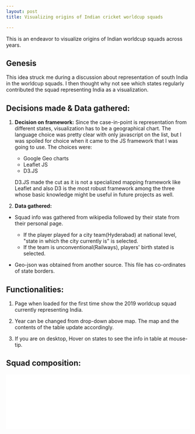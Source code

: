```yaml
---
layout: post
title: Visualizing origins of Indian cricket worldcup squads

---
```

This is an endeavor to visualize origins of Indian worldcup squads across years.

## Genesis
This idea struck me during a discussion about representation of south India in the worldcup squads.
I then thought why not see which states regularly contributed the squad representing India as a visualization.

## Decisions made & Data gathered:

1. **Decision on framework:**
Since the case-in-point is representation from different states, visualization has to be a geographical chart. The language choice was pretty clear with only javascript on the list, but I was spoiled for choice when it came to the JS framework that I was going to use. The choices were:

    * Google Geo charts
    * Leaflet JS
    * D3.JS

    D3.JS made the cut as it is not a specialized mapping framework like Leaflet and also D3 is the most robust framework among the three whose basic knowledge might be useful in future projects as well.

2. **Data gathered:**

* Squad info was gathered from wikipedia followed by their state from their personal page.

    * If the player played for a city team(Hyderabad) at national level, "state in which the city currently is" is selected.
    * If the team is unconventional(Railways), players' birth stated is selected.

* Geo-json was obtained from another source. This file has co-ordinates of state borders.

## Functionalities:

1. Page when loaded for the first time show the 2019 worldcup squad currently representing India. 

2. Year can be changed from drop-down above map. The map and the contents of the table update accordingly.

3. If you are on desktop, Hover on states to see the info in table at mouse-tip.

## Squad composition:

<script type="text/javascript">
function resizeIframe(iframe) {
  iframe.height = iframe.contentWindow.document.body.scrollHeight+400 + "px";
}
</script>
<iframe src="/notebooks/d3test2.html" id="iframeid" onload="resizeIframe(this)" style="border:none;width:100%;overflow-x:hidden;"> </iframe>
